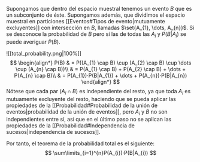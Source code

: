 
Supongamos que dentro del espacio muestral tenemos un evento $B$ que es un subconjunto de éste. Supongamos además, que dividimos el espacio muestral en particiones [[Eventos#Tipos de evento|mutuamente excluyentes]] con intersección en $B$, llamadas $\set{A_{1}, \dots, A_{n}}$. Si se desconoce la probabilidad de $B$ pero sí las de todas las $A_{i}$ y $P(B|A_{i})$ se puede averiguar $P(B)$.

![[total_probability.png|100%]]
$$
\begin{align*}
P(B) & = P((A_{1} \cap B) \cup (A_{2} \cap B) \cup \dots \cup (A_{n} \cap B))\\
& = P(A_{1} \cap B) + P(A_{2} \cap B) + \dots + P(A_{n} \cap B)\\
& = P(A_{1})·P(B|A_{1}) + \dots + P(A_{n})·P(B|A_{n})
\end{align*}
$$
Nótese que cada par $(A_{i} \cap B)$ es independiente del resto, ya que toda $A_{i}$ es mutuamente excluyente del resto, haciendo que se pueda aplicar las propiedades de la [[Probabilidad#Probabilidad de la unión de eventos|probabilidad de la unión de eventos]], pero $A_{i}$ y $B$ no son independientes entre sí, así que en el último paso no se aplican las propiedades de la [[Probabilidad#Independencia de sucesos|independencia de sucesos]].

Por tanto, el teorema de la probabilidad total es el siguiente:
$$
\sum\limits_{i=1}^{n}P(A_{i})·P(B|A_{i})
$$